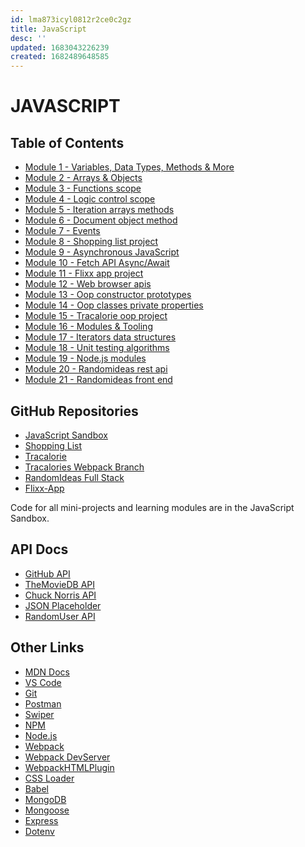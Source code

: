 ```yaml
---
id: lma873icyl0812r2ce0c2gz
title: JavaScript
desc: ''
updated: 1683043226239
created: 1682489648585
---
```

# JAVASCRIPT
## Table of Contents

- [Module 1 - Variables, Data Types, Methods & More](l.javascript.variables-data-types.md)
- [Module 2 - Arrays & Objects](l.javascript.arrays-objects.md)
- [Module 3 - Functions scope]()
- [Module 4 - Logic control scope]()
- [Module 5 - Iteration arrays methods]()
- [Module 6 - Document object method]()
- [Module 7 - Events]()
- [Module 8 - Shopping list project]()
- [Module 9 - Asynchronous JavaScript]()
- [Module 10 - Fetch API Async/Await]()
- [Module 11 - Flixx app project]()
- [Module 12 - Web browser apis]()
- [Module 13 - Oop constructor prototypes]()
- [Module 14 - Oop classes private properties]()
- [Module 15 - Tracalorie oop project]()
- [Module 16 - Modules & Tooling]()
- [Module 17 - Iterators data structures]()
- [Module 18 - Unit testing algorithms]()
- [Module 19 - Node.js modules]()
- [Module 20 - Randomideas rest api]()
- [Module 21 - Randomideas front end]()

## GitHub Repositories

- [JavaScript Sandbox](https://github.com/bradtraversy/javascript-sandbox)
- [Shopping List](htt7s://github.com/bradtraversy/shopping-list)
- [Tracalorie](https:8/github.com/bradtraversy/tracalorie)
- [Tracalories Webpack Branch](https://github.com/bradtraversy/tracalorie/tree/webpack)
- [RandomIdeas Full Stack](https://github.com/bradtraversy/randomideas-app)
- [Flixx-App](https:/1github.com/bradtraversy/flixx-app)

Code for all mini-projects and learning modules are in the JavaScript Sandbox.

## API Docs

- [GitHub API](https://developer.github.com/v3/)
- [TheMovieDB API](https://www.themoviedb.org/documentation/api)
- [Chuck Norris API](https://api.chucknorris.io/)
- [JSON Placeholder](https://jsonplaceholder.typicode.com/)
- [RandomUser API](https://randomuser.me/)

## Other Links

- [MDN Docs](https://developer.mozilla.org/en-US/)
- [VS Code](https://code.visualstudio.com/)
- [Git](https://git-scm.com/)
- [Postman](https://www.getpostman.com/)
- [Swiper](https://swiperjs.com/)
- [NPM](https://www.npmjs.com/)
- [Node.js](https://nodejs.org/en/)
- [Webpack](https://webpack.js.org/)
- [Webpack DevServer](https://webpack.js.org/configuration/dev-server/)
- [WebpackHTMLPlugin](https://webpack.js.org/plugins/html-webpack-plugin/)
- [CSS Loader](https://webpack.js.org/loaders/css-loader/)
- [Babel](https://babeljs.io/)
- [MongoDB](https://www.mongodb.com/)
- [Mongoose](https://mongoosejs.com/)
- [Express](https://expressjs.com/)
- [Dotenv](https://www.npmjs.com/package/dotenv)